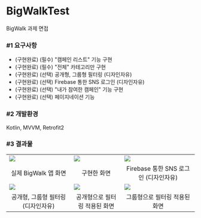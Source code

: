 # BigWalkTest
BigWalk 과제 면접

### #1 요구사항
- (구현완료) (필수) "캠페인 리스트" 기능 구현
- (구현완료) (필수) "전체" 카테고리만 구현
- (구현완료) (선택) 공개형, 그룹형 필터링 (디자인자유)
- (구현완료) (선택) Firebase 통한 SNS 로그인 (디자인자유)
- (구현완료) (선택) "내가 참여한 캠페인" 기능 구현
- (구현완료) (선택) 페이지네이션 기능

### #2 개발환경
Kotlin, MVVM, Retrofit2

### #3 결과물
<table>
 <tr>
  <td><img style="max-width: 100%; height: auto" src="https://user-images.githubusercontent.com/47319426/114313806-05ed3080-9b33-11eb-86fe-4181a14a6b89.jpg"></td>
  <td><img style="max-width: 100%; height: auto" src="https://user-images.githubusercontent.com/47319426/114313713-8d866f80-9b32-11eb-906b-fa7cde43e925.jpg"></td>
  <td><img style="max-width: 100%; height: auto" src="https://user-images.githubusercontent.com/47319426/114313898-71cf9900-9b33-11eb-90f1-0da897ff639d.jpg"></td>
 </tr>
 <tr>
  <td align="center">실제 BigWalk 앱 화면</td>
  <td align="center">구현한 화면</td>
  <td align="center">Firebase 통한 SNS 로그인 (디자인자유)</td>
 </tr>
 <tr>
  <td><img style="max-width: 100%; height: auto" src="https://user-images.githubusercontent.com/47319426/114313947-a2173780-9b33-11eb-8f92-c8c46d8a416c.jpg"></td>
  <td><img style="max-width: 100%; height: auto" src="https://user-images.githubusercontent.com/47319426/114313957-ab080900-9b33-11eb-8b39-e49c831a31ba.jpg"></td>
  <td><img style="max-width: 100%; height: auto" src="https://user-images.githubusercontent.com/47319426/114313964-b0fdea00-9b33-11eb-8319-b1b9071f8759.jpg"></td>
 </tr>
 <tr>
  <td align="center">공개형, 그룹형 필터링 (디자인자유)</td>
  <td align="center">공개형으로 필터링 적용된 화면</td>
  <td align="center">그룹형으로 필터링 적용된 화면</td>
 </tr>
</table>



